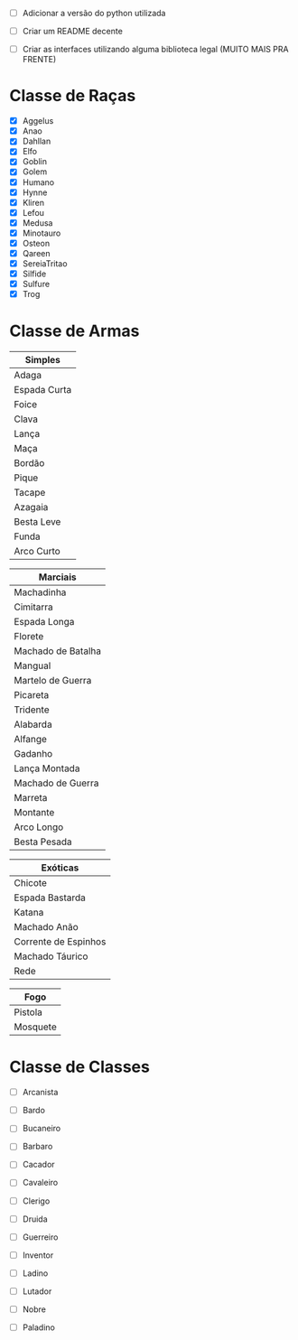 - [ ] Adicionar a versão do python utilizada
- [ ] Criar um README decente
- [ ] Criar as interfaces utilizando alguma biblioteca legal (MUITO MAIS PRA FRENTE)



# Classe de Raças
- [x] Aggelus
- [x] Anao
- [x] Dahllan
- [x] Elfo
- [x] Goblin
- [x] Golem
- [x] Humano
- [x] Hynne
- [x] Kliren
- [x] Lefou
- [x] Medusa
- [x] Minotauro
- [x] Osteon
- [x] Qareen
- [x] SereiaTritao
- [x] Silfide
- [x] Sulfure
- [x] Trog

# Classe de Armas
| **Simples** |
| --- | 
| Adaga | 
| Espada Curta |
| Foice |
| Clava |
| Lança |
| Maça |
| Bordão |
| Pique |
| Tacape |
| Azagaia |
| Besta Leve |
| Funda |
| Arco Curto |

| **Marciais** | 
| --- |
| Machadinha |
| Cimitarra |
| Espada Longa |
| Florete |
| Machado de Batalha |
| Mangual |
| Martelo de Guerra |
| Picareta |
| Tridente |
| Alabarda |
| Alfange |
| Gadanho |
| Lança Montada |
| Machado de Guerra |
| Marreta |
| Montante |
| Arco Longo |
| Besta Pesada |

| **Exóticas** |
| --- |
| Chicote |
| Espada Bastarda |
| Katana |
| Machado Anão |
| Corrente de Espinhos |
| Machado Táurico |
| Rede |

| **Fogo** |
| --- |
| Pistola|
| Mosquete|



# Classe de Classes 
- [ ] Arcanista
- [ ] Bardo
- [ ] Bucaneiro
- [ ] Barbaro
- [ ] Cacador
- [ ] Cavaleiro
- [ ] Clerigo
- [ ] Druida
- [ ] Guerreiro
- [ ] Inventor
- [ ] Ladino
- [ ] Lutador
- [ ] Nobre
- [ ] Paladino
 
 
 
